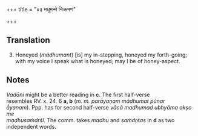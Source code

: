 +++
title = "०३ मधुमन्मे निक्रमणं"

+++
## Translation
3. Honeyed (*mádhumant*) \[is\] my in-stepping, honeyed my forth-going;  
with my voice I speak what is honeyed; may I be of honey-aspect.

## Notes
*Vadāni* might be a better reading in **c**. The first half-verse  
resembles RV. x. 24. 6 **a, b** (*m. m. parā́yaṇam mádhumat púnar  
ā́yanam*). Ppp. has for second half-verse *vācā madhumad ubhyāma akṣo me  
madhusaṁdṛśī.* The comm. takes *madhu* and *saṁdṛśas* in **d** as two  
independent words.
